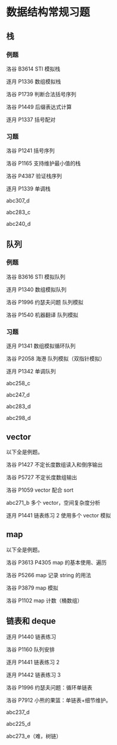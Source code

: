 # 数据结构常规习题

## 栈

### 例题

洛谷 B3614 STl 模拟栈

逐月 P1336 数组模拟栈

洛谷 P1739 判断合法括号序列

洛谷 P1449 后缀表达式计算

逐月 P1337 括号配对

### 习题

洛谷 P1241 括号序列

洛谷 P1165 支持维护最小值的栈

洛谷 P4387 验证栈序列

逐月 P1339 单调栈

abc307_d

abc283_c

abc240_d

## 队列

### 例题

洛谷 B3616 STl 模拟队列

逐月 P1340 数组模拟队列

洛谷 P1996 约瑟夫问题 队列模拟

洛谷 P1540 机器翻译 队列模拟

### 习题

逐月 P1341 数组模拟循环队列

洛谷 P2058 海港 队列模拟（双指针模拟）

逐月 P1342 单调队列

abc258_c

abc247_d

abc283_d

abc298_d

## vector

以下全是例题。

洛谷 P1427 不定长度数组读入和倒序输出

洛谷 P5727 不定长度数组输出

洛谷 P1059 vector 配合 sort

abc271_b 多个 vector，空间复杂度分析

逐月 P1441 链表练习 2 使用多个 vector 模拟

## map

以下全是例题。

洛谷 P3613 P4305 map 的基本使用、遍历

洛谷 P5266 map 记录 string 的用法

洛谷 P3879 map 模拟

洛谷 P1102 map 计数（桶数组）

## 链表和 deque

逐月 P1440 链表练习

洛谷 P1160 队列安排

逐月 P1441 链表练习 2

逐月 P1442 链表练习 3

洛谷 P1996 约瑟夫问题：循环单链表

洛谷 P7912 小熊的果篮：单链表+细节维护。

abc237_d

abc225_d

abc273_e（难，树链）